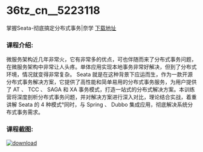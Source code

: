 # 36tz_cn__5223118
掌握Seata-彻底搞定分布式事务|奈学
[下载地址](http://www.36tz.cn/article/5223118 "下载地址")
### 课程介绍:
微服务架构近几年非常火，它有非常多的优点，可也伴随而来了分布式事务问题，在微服务架构中非常让人头疼。单体应用实现本地事务非常好解决，但到了分布式环境，情况就变得非常复杂。
Seata 就是在这种背景下应运而生，作为一款开源分布式事务解决方案，它提供了高性能和简单易用的分布式事务服务，为用户提供了 AT 、 TCC 、 SAGA 和 XA 事务模式，打造一站式的分布式解决方案。本训练营将深度剖析分布式事务问题，并对解决方案进行深入对比，理论结合实战，着重讲解 Seata 的 4 种模式°同时，与 Spring 、 Dubbo 集成应用，彻底解决系统分布式事务需求。

### 课程截图:
[![download](http://36tz.cn/muke_img/2022_03_2-11.png "下载地址")](http://www.36tz.cn "下载地址")
